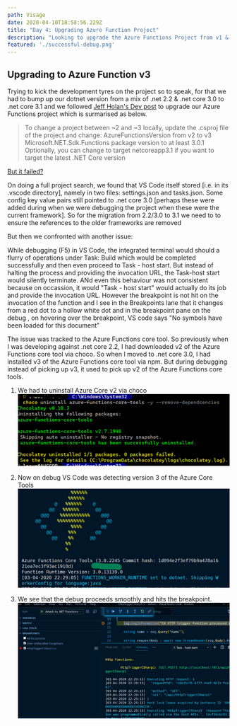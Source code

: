 ```yaml
---
path: Visage
date: 2020-04-10T18:58:56.229Z
title: "Day 4: Upgrading Azure Function Project"
description: "Looking to upgrade the Azure Functions Project from v1 & v2 to v3"
featured: './successful-debug.png'
---
```

## Upgrading to Azure Function v3

Trying to kick the development tyres on the project so to speak, for that we had to bump up our dotnet version from a mix of .net 2.2 & .net core 3.0 to .net core 3.1 and we followed [Jeff Holan's Dev post](https://dev.to/azure/develop-azure-functions-using-net-core-3-0-gcm) to upgrade our Azure Functions project which is surmarised as below.

>To change a project between ~2 and ~3 locally, update the .csproj file of the project and change: AzureFunctionsVersion from v2 to v3 Microsoft.NET.Sdk.Functions package version to at least 3.0.1 Optionally, you can change to target netcoreapp3.1 if you want to target the latest .NET Core version

[But it failed?](https://stackoverflow.com/questions/61035606/azure-function-fails-to-build-when-tfm-is-upgraded-from-netcoreapp3-0-to-netcore)

On doing a full project search, we found that VS Code itself stored [i.e. in its .vscode directory], namely in two files: settings.json and tasks.json. Some config key value pairs still pointed to .net core 3.0 [perhaps these were added during when we were debugging the project when these were the current framework]. So for the migration from 2.2/3.0 to 3.1 we need to to ensure the references to the older frameworks are removed

But then we confronted with another issue:

While debugging (F5) in VS Code, the integrated terminal would should a flurry of operations under Task: Build which would be completed successfully and then even proceed to Task - host start. But instead of halting the process and providing the invocation URL, the Task-host start would silently terminate. ANd even this behaviour was not consistent because on occassion, it would "Task - host start" would actually do its job and provide the invocation URL. However the breakpoint is not hit on the invocation of the function and I see in the Breakpoints lane that it changes from a red dot to a hollow white dot and in the breakpoint pane on the debug , on hovering over the breakpoint, VS code says "No symbols have been loaded for this document"

The issue was tracked to the Azure Functions core tool. So previously when I was developing against .net core 2.2, I had downloaded v2 of the Azure Functions core tool via choco. So when I moved to .net core 3.0, I had installed v3 of the Azure Functions core tool via npm. But during debugging instead of picking up v3, it used to pick up v2 of the Azure Functions core tools.

1. We had to uninstall Azure Core v2 via choco
![Uninstall Azure Functions v2 via choco](./Uninstall-az-core-tools-choco.png)

2. Now on debug VS Code was detecting version 3 of the Azure Core Tools
![Azure Core v3 detected during debug](./Az-tools-v3-pickedup-during-debug.png)

3. We see that the debug proceeds smoothly and hits the breakpoint.
![Successl Debug after Az Core Tool v2 uninstall](./successful-debug.png)





